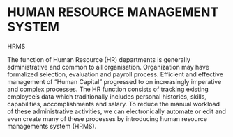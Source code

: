 # HUMAN RESOURCE MANAGEMENT SYSTEM
HRMS

The function of Human Resource (HR) departments is generally administrative and common 
to all organisation. Organization may have formalized selection, evaluation and payroll 
process. Efficient and effective management of “Human Capital” progressed to on 
increasingly imperative and complex processes. The HR function consists of tracking existing 
employee’s data which traditionally includes personal histories, skills, capabilities, 
accomplishments and salary. To reduce the manual workload of these administrative 
activities, we can electronically automate or edit and even create many of these processes by 
introducing human resource managements system (HRMS).
